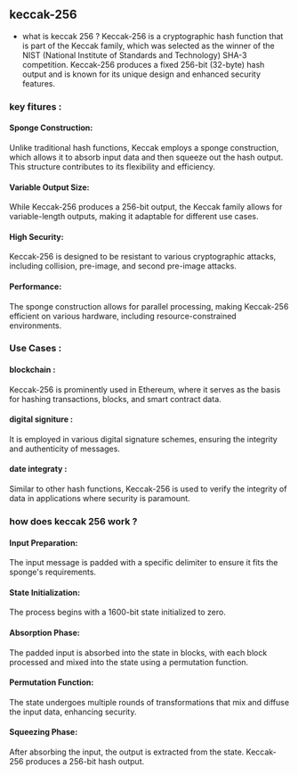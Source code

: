 ## keccak-256
- what is keccak 256 ? 
 Keccak-256 is a cryptographic hash function that is part of the Keccak family, which was selected as the winner of the NIST (National Institute of Standards and Technology) SHA-3 competition. Keccak-256 produces a fixed 256-bit (32-byte) hash output and is known for its unique design and enhanced security features.

### key fitures :

#### Sponge Construction: 
Unlike traditional hash functions, Keccak employs a sponge construction, which allows it to absorb input data and then squeeze out the hash output. This structure contributes to its flexibility and efficiency. 
 #### Variable Output Size: 
 While Keccak-256 produces a 256-bit output, the Keccak family allows for variable-length outputs, making it adaptable for different use cases. 
#### High Security:
 Keccak-256 is designed to be resistant to various cryptographic attacks, including collision, pre-image, and second pre-image attacks. 
#### Performance:
 The sponge construction allows for parallel processing, making Keccak-256 efficient on various hardware, including resource-constrained environments.


### Use Cases : 

#### blockchain :
Keccak-256 is prominently used in Ethereum, where it serves as the basis for hashing transactions, blocks, and smart contract data. 
#### digital signiture : 
 It is employed in various digital signature schemes, ensuring the integrity and authenticity of messages.
#### date integraty :
 Similar to other hash functions, Keccak-256 is used to verify the integrity of data in applications where security is paramount.

 ### how does keccak 256 work ? 
 #### Input Preparation:
  The input message is padded with a specific delimiter to ensure it fits the sponge's requirements.
#### State Initialization:
 The process begins with a 1600-bit state initialized to zero.
#### Absorption Phase:
 The padded input is absorbed into the state in blocks, with each block processed and mixed into the state using a permutation function.
#### Permutation Function:
 The state undergoes multiple rounds of transformations that mix and diffuse the input data, enhancing security.
#### Squeezing Phase:
 After absorbing the input, the output is extracted from the state. Keccak-256 produces a 256-bit hash output.


